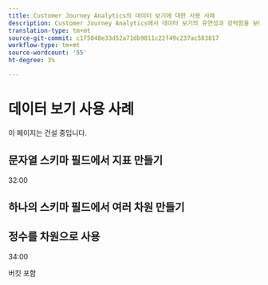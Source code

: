 ```yaml
---
title: Customer Journey Analytics의 데이터 보기에 대한 사용 사례
description: Customer Journey Analytics에서 데이터 보기의 유연성과 강력함을 보여주는 다양한 사용 사례
translation-type: tm+mt
source-git-commit: c1f5048e33d52a71db9811c22f49c237ac583817
workflow-type: tm+mt
source-wordcount: '55'
ht-degree: 3%

---
```



# 데이터 보기 사용 사례

이 페이지는 건설 중입니다.

## 문자열 스키마 필드에서 지표 만들기

32:00

## 하나의 스키마 필드에서 여러 차원 만들기

## 정수를 차원으로 사용

34:00

버킷 포함